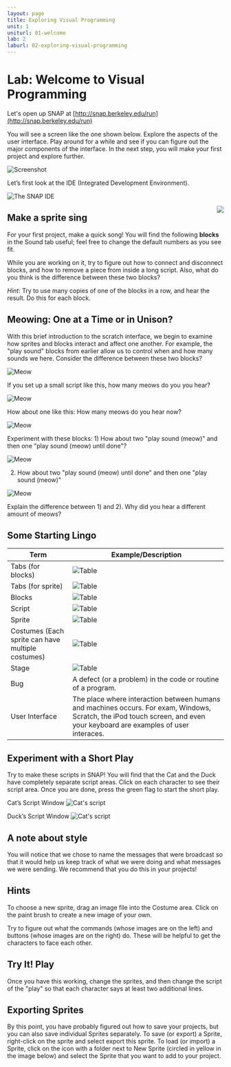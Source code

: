 ```yaml
---
layout: page
title: Exploring Visual Programming
unit: 1
uniturl: 01-welcome
lab: 2
laburl: 02-exploring-visual-programming
---
```


Lab: Welcome to Visual Programming
==================================
Let's open up SNAP at [http://snap.berkeley.edu/run](http://snap.berkeley.edu/run)

You will see a screen like the one shown below. Explore the aspects of the user interface. Play around for a while and see if you can figure out the major components of the interface. In the next step, you will make your first project and explore further.

![Screenshot](lab-ide-1.png)

Let’s first look at the IDE (Integrated Development Environment).

![The SNAP IDE](lab-ide-2.png)

<img src="lab-ide-3.png" align="right" />



Make a sprite sing
------------------
For your first project, make a quick song! You will find the following **blocks** in the Sound tab useful; feel free to change the default numbers as you see fit.

While you are working on it, try to figure out how to connect and disconnect blocks, and how to remove a piece from inside a long script. Also, what do you think is the difference between these two blocks?

*Hint*: Try to use many copies of one of the blocks in a row, and hear the result. Do this for each block.



Meowing: One at a Time or in Unison?
------------------------------------
With this brief introduction to the scratch interface, we begin to examine how sprites and blocks
interact and affect one another. For example, the "play sound" blocks from earlier allow us to control
when and how many sounds we here. Consider the difference between these two blocks?

![Meow](lab-meow-1.png)

If you set up a small script like this, how many meows do you you hear?

![Meow](lab-meow-2.png)

How about one like this: How many meows do you hear now?

![Meow](lab-meow-3.png)

Experiment with these blocks: 1) How about two "play sound (meow)" and then one "play sound (meow) until done"?

![Meow](lab-meow-4.png)

2) How about two "play sound (meow) until done" and then one "play sound (meow)"

![Meow](lab-meow-5.png)

Explain the difference between 1) and 2). Why did you hear a different amount of meows?



Some Starting Lingo
-------------------

| Term | Example/Description |
| ---- | ------------------- |
| Tabs (for blocks) | ![Table](lab-table-1.png) |
| Tabs (for sprite) | ![Table](lab-table-2.png) |
| Blocks | ![Table](lab-table-3.png) |
| Script | ![Table](lab-table-4.png) |
| Sprite | ![Table](lab-table-5.png) |
| Costumes (Each sprite can have multiple costumes) | ![Table](lab-table-6.png) |
| Stage | ![Table](lab-table-7.png) |
| Bug  | A defect (or a problem) in the code or routine of a program. |
| User Interface | The place where interaction between humans and machines occurs. For exam, Windows, Scratch, the iPod touch screen, and even your keyboard are examples of user interaces. |



Experiment with a Short Play
----------------------------
Try to make these scripts in SNAP! You will find that the Cat and the Duck have completely separate
script areas. Click on each character to see their script area. Once you are done, press the green flag to
start the short play.

Cat’s Script Window
![Cat's script](lab-script-1.png)

Duck’s Script Window
![Cat's script](lab-script-2.png)



A note about style
------------------
You will notice that we chose to name the messages that were broadcast so that it would help us keep
track of what we were doing and what messages we were sending. We recommend that you do this in
your projects!


Hints
-----
To choose a new sprite, drag an image file into the Costume area. Click on the paint brush to create a new image of your own.

Try to figure out what the commands (whose images are on the left) and buttons (whose images are on the right) do. These will be helpful to get the characters to face each other.



Try It! Play
------------
Once you have this working, change the sprites, and then change the script of the "play" so that each
character says at least two additional lines.


Exporting Sprites
-----------------
By this point, you have probably figured out how to save your projects, but you can also save individual
Sprites separately. To save (or export) a Sprite, right-click on the sprite and select export this sprite. To
load (or import) a Sprite, click on the icon with a folder next to New Sprite (circled in yellow in the image
below) and select the Sprite that you want to add to your project.


